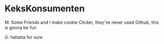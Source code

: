 # KeksKonsumenten
M: Some Friends and I make cookie Clicker, they've never used Github, this is gonna be fun

G: hahaha for sure



